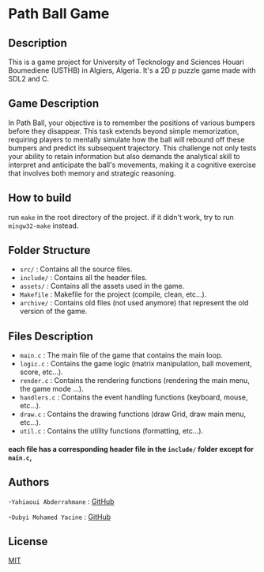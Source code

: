# Path Ball Game

## Description

This is a game project for University of Tecknology and Sciences Houari Boumediene (USTHB) in Algiers, Algeria. It's a 2D p puzzle game made with SDL2 and C.

## Game Description

In Path Ball, your objective is to remember the positions of various bumpers before they disappear. This task extends beyond simple memorization, requiring players to mentally simulate how the ball will rebound off these bumpers and predict its subsequent trajectory. This challenge not only tests your ability to retain information but also demands the analytical skill to interpret and anticipate the ball's movements, making it a cognitive exercise that involves both memory and strategic reasoning.

## How to build

run `make` in the root directory of the project.
if it didn't work, try to run `mingw32-make` instead.

## Folder Structure

- `src/` : Contains all the source files.
- `include/` : Contains all the header files.
- `assets/` : Contains all the assets used in the game.
- `Makefile` : Makefile for the project (compile, clean, etc...).
- `archive/` : Contains old files (not used anymore) that represent the old version of the game.

## Files Description

- `main.c` : The main file of the game that contains the main loop.
- `logic.c` : Contains the game logic (matrix manipulation, ball movement, score, etc...).
- `render.c` : Contains the rendering functions (rendering the main menu, the game mode ...).
- `handlers.c` : Contains the event handling functions (keyboard, mouse, etc...).
- `draw.c` : Contains the drawing functions (draw Grid, draw main menu, etc...).
- `util.c` : Contains the utility functions (formatting, etc...).

#### each file has a corresponding header file in the `include/` folder except for `main.c`,

## Authors

-`Yahiaoui Abderrahmane` : [GitHub](https://github.com/Abdo30004)

-`Oubyi Mohamed Yacine` : [GitHub](https://github.com/YassWrld)

## License

[MIT](https://choosealicense.com/licenses/mit/)
